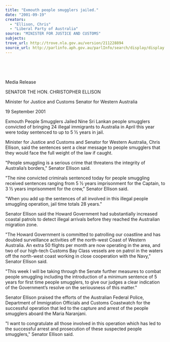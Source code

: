 ```yaml
---
title: "Exmouth people smugglers jailed."
date: "2001-09-19"
creators:
  - "Ellison, Chris"
  - "Liberal Party of Australia"
source: "MINISTER FOR JUSTICE AND CUSTOMS"
subjects:
trove_url: http://trove.nla.gov.au/version/211228894
source_url: http://parlinfo.aph.gov.au/parlInfo/search/display/display.w3p;query=Id%3A%22media/pressrel/78556%22
---
```


  

  

 Media Release

 SENATOR THE HON. CHRISTOPHER ELLISON

 Minister for Justice and Customs Senator for Western Australia

 19 September 2001

 Exmouth People Smugglers Jailed Nine Sri Lankan people smugglers convicted of bringing 24 illegal immigrants to Australia in April this year were today sentenced to up to 5 ½ years in jail.

 Minister for Justice and Customs and Senator for Western Australia, Chris Ellison, said the sentences sent a clear message to people smugglers that they would face the full weight of the law if caught.

 "People smuggling is a serious crime that threatens the integrity of Australia’s borders," Senator Ellison said.

 "The nine convicted criminals sentenced today for people smuggling received sentences ranging from 5 ½ years imprisonment for the Captain, to 3 ½ years imprisonment for the crew," Senator Ellison said.

 "When you add up the sentences of all involved in this illegal people smuggling operation, jail time totals 28 years."

 Senator Ellison said the Howard Government had substantially increased coastal patrols to detect illegal arrivals before they reached the Australian migration zone.

 "The Howard Government is committed to patrolling our coastline and has doubled surveillance activities off the north-west Coast of Western Australia. An extra 50 flights per month are now operating in the area, and two of our high-tech Customs Bay Class vessels are on patrol in the waters off the north-west coast working in close cooperation with the Navy," Senator Ellison said.

 "This week I will be taking through the Senate further measures to combat people smuggling including the introduction of a minimum sentence of 5 years for first time people smugglers, to give our judges a clear indication of the Government’s resolve on the seriousness of this matter."

 Senator Ellison praised the efforts of the Australian Federal Police, Department of Immigration Officials and Customs Coastwatch for the successful operation that led to the capture and arrest of the people smugglers aboard the Maria Naranjani.

 "I want to congratulate all those involved in this operation which has led to the successful arrest and prosecution of these suspected people smugglers," Senator Ellison said.

  


